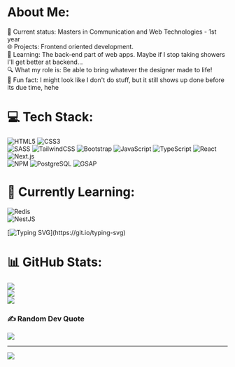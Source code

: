 # About Me:
🚀 Current status: Masters in Communication and Web Technologies - 1st year<br>🌐 Projects: Frontend oriented development.<br>📘 Learning: The back-end part of web apps. Maybe if I stop taking showers I'll get better at backend...<br>🔍 What my role is: Be able to bring whatever the designer made to life! <br>🌟 Fun fact: I might look like I don't do stuff, but it still shows up done before its due time, hehe



# 💻 Tech Stack:
![HTML5](https://img.shields.io/badge/html5-%23E34F26.svg?style=for-the-badge&logo=html5&logoColor=white) 
![CSS3](https://img.shields.io/badge/css3-%231572B6.svg?style=for-the-badge&logo=css3&logoColor=white)  
![SASS](https://img.shields.io/badge/SASS-hotpink.svg?style=for-the-badge&logo=SASS&logoColor=white) 
![TailwindCSS](https://img.shields.io/badge/tailwindcss-%2338B2AC.svg?style=for-the-badge&logo=tailwind-css&logoColor=white) 
![Bootstrap](https://img.shields.io/badge/bootstrap-%23563D7C.svg?style=for-the-badge&logo=bootstrap&logoColor=white) 
![JavaScript](https://img.shields.io/badge/javascript-%23323330.svg?style=for-the-badge&logo=javascript&logoColor=%23F7DF1E) 
![TypeScript](https://img.shields.io/badge/TypeScript-007ACC.svg?style=for-the-badge&logo=TypeScript&logoColor=white)
![React](https://img.shields.io/badge/react-%2320232a.svg?style=for-the-badge&logo=react&logoColor=%2361DAFB)  
![Next.js](https://img.shields.io/badge/Next.js-000000?style=for-the-badge&logo=next.js&logoColor=white)  
![NPM](https://img.shields.io/badge/NPM-%23CB3837.svg?style=for-the-badge&logo=npm&logoColor=white) 
![PostgreSQL](https://img.shields.io/badge/postgresql-%23316192.svg?style=for-the-badge&logo=postgresql&logoColor=white)
![GSAP](https://img.shields.io/badge/GSAP-green.svg?style=for-the-badge&logo=GSAP&logoColor=white)


# 📖 Currently Learning:  
![Redis](https://img.shields.io/badge/Redis-%23DC382D.svg?style=for-the-badge&logo=redis&logoColor=white)  
![NestJS](https://img.shields.io/badge/NestJS-%23E0234E.svg?style=for-the-badge&logo=nestjs&logoColor=white)



[![Typing SVG](https://readme-typing-svg.herokuapp.com?size=30&lines=Touch+some+grass.)](https://git.io/typing-svg)

# 📊 GitHub Stats:
![](https://github-readme-stats.vercel.app/api?username=rcsilva211&theme=dark&hide_border=false&include_all_commits=false&count_private=false)<br/>
![](https://github-readme-streak-stats.herokuapp.com/?user=rcsilva211&theme=dark&hide_border=false)<br/>
![](https://github-readme-stats.vercel.app/api/top-langs/?username=rcsilva211&theme=dark&hide_border=false&include_all_commits=false&count_private=false&layout=compact)

### ✍️ Random Dev Quote
![](https://quotes-github-readme.vercel.app/api?type=horizontal&theme=radical)

---
[![](https://visitcount.itsvg.in/api?id=rcsilva211&icon=2&color=4)](https://visitcount.itsvg.in)
